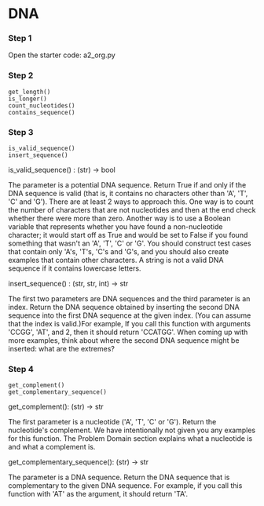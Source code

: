# DNA

### Step 1

Open the starter code: a2_org.py

### Step 2

```
get_length()
is_longer()
count_nucleotides()
contains_sequence()
```

### Step 3

```
is_valid_sequence()
insert_sequence()
```
is_valid_sequence() : (str) -> bool

The parameter is a potential DNA sequence. Return True if and only if the DNA sequence is valid (that is, it contains no characters other than 'A', 'T', 'C' and 'G'). There are at least 2 ways to approach this. One way is to count the number of characters that are not nucleotides and then at the end check whether there were more than zero. Another way is to use a Boolean variable that represents whether you have found a non-nucleotide character; it would start off as True and would be set to False if you found something that wasn't an 'A', 'T', 'C' or 'G'. You should construct test cases that contain only 'A's, 'T's, 'C's and 'G's, and you should also create examples that contain other characters. A string is not a valid DNA sequence if it contains lowercase letters.

insert_sequence() : (str, str, int) -> str

The first two parameters are DNA sequences and the third parameter is an index. Return the DNA sequence obtained by inserting the second DNA sequence into the first DNA sequence at the given index. (You can assume that the index is valid.)For example, If you call this function with arguments 'CCGG', 'AT', and 2, then it should return 'CCATGG'. When coming up with more examples, think about where the second DNA sequence might be inserted: what are the extremes?

### Step 4

```
get_complement()
get_complementary_sequence()

```

get_complement(): (str) -> str

The first parameter is a nucleotide ('A', 'T', 'C' or 'G'). Return the nucleotide's complement. We have intentionally not given you any examples for this function. The Problem Domain section explains what a nucleotide is and what a complement is.

get_complementary_sequence(): (str) -> str

The parameter is a DNA sequence. Return the DNA sequence that is complementary to the given DNA sequence. For example, if you call this function with 'AT' as the argument, it should return 'TA'.
